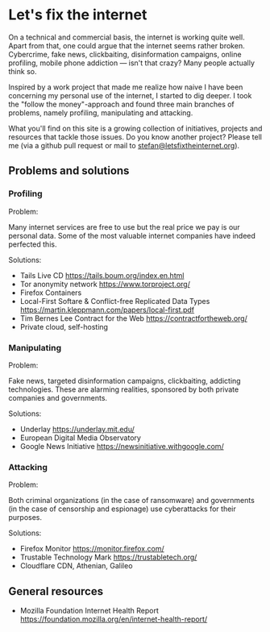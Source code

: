 # Let's fix the internet

On a technical and commercial basis, the internet is working quite well. Apart from that, one could argue that the internet seems rather broken. Cybercrime, fake news, clickbaiting, disinformation campaigns, online profiling, mobile phone addiction — isn't that crazy? Many people actually think so.

Inspired by a work project that made me realize how naive I have been concerning my personal use of the internet, I started to dig deeper. I took the "follow the money"-approach and found three main branches of problems, namely profiling, manipulating and attacking.

What you'll find on this site is a growing collection of initiatives, projects and resources that tackle those issues. Do you know another project? Please tell me (via a github pull request or mail to stefan@letsfixtheinternet.org).

## Problems and solutions

### Profiling
Problem: 

Many internet services are free to use but the real price we pay is our personal data. Some of the most valuable internet companies have indeed perfected this.

Solutions:
 - Tails Live CD https://tails.boum.org/index.en.html 
 - Tor anonymity network https://www.torproject.org/
 - Firefox Containers 
 - Local-First Softare & Conflict-free Replicated Data Types https://martin.kleppmann.com/papers/local-first.pdf
 - Tim Bernes Lee Contract for the Web https://contractfortheweb.org/
 - Private cloud, self-hosting

### Manipulating
Problem: 

Fake news, targeted disinformation campaigns, clickbaiting, addicting technologies. These are alarming realities, sponsored by both private companies and governments.

Solutions:
 - Underlay https://underlay.mit.edu/
 - European Digital Media Observatory
 - Google News Initiative https://newsinitiative.withgoogle.com/

### Attacking
Problem: 

Both criminal organizations (in the case of ransomware) and governments (in the case of censorship and espionage) use cyberattacks for their purposes.

Solutions:
 - Firefox Monitor https://monitor.firefox.com/
 - Trustable Technology Mark https://trustabletech.org/
 - Cloudflare CDN, Athenian, Galileo
 
## General resources
 - Mozilla Foundation Internet Health Report https://foundation.mozilla.org/en/internet-health-report/



